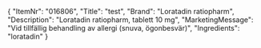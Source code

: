 {
  "ItemNr": "016806",
  "Title": "test",
  "Brand": "Loratadin ratiopharm",
  "Description": "Loratadin ratiopharm, tablett 10 mg",
  "MarketingMessage": "Vid tillfällig behandling av allergi (snuva, ögonbesvär)",
  "Ingredients": "loratadin"
}